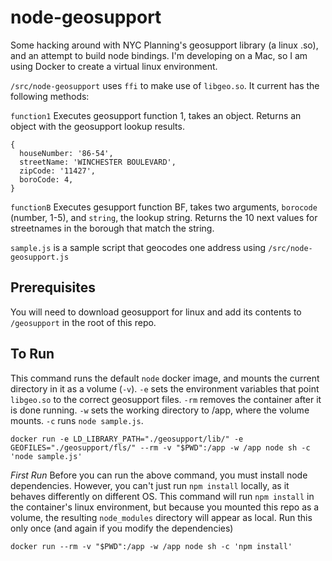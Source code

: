 # node-geosupport

Some hacking around with NYC Planning's geosupport library (a linux .so), and an attempt to build node bindings.  I'm developing on a Mac, so I am using Docker to create a virtual linux environment.  

`/src/node-geosupport` uses `ffi` to make use of `libgeo.so`.  It current has the following methods:

`function1`  Executes geosupport function 1, takes an object.  Returns an object with the geosupport lookup results.

```
{
  houseNumber: '86-54',
  streetName: 'WINCHESTER BOULEVARD',
  zipCode: '11427',
  boroCode: 4,
}
```

`functionB` Executes gesupport function BF, takes two arguments, `borocode` (number, 1-5), and `string`, the lookup string.  Returns the 10 next values for streetnames in the borough that match the string.


`sample.js` is a sample script that geocodes one address using `/src/node-geosupport.js`

## Prerequisites  

You will need to download geosupport for linux and add its contents to `/geosupport` in the root of this repo.  

## To Run

This command runs the default `node` docker image, and mounts the current directory in it as a volume (`-v`).  `-e` sets the environment variables that point `libgeo.so` to the correct geosupport files. `-rm` removes the container after it is done running.  `-w` sets the working directory to /app, where the volume mounts. `-c` runs `node sample.js`.

```
docker run -e LD_LIBRARY_PATH="./geosupport/lib/" -e GEOFILES="./geosupport/fls/" --rm -v "$PWD":/app -w /app node sh -c 'node sample.js'
```

*First Run* Before you can run the above command, you must install node dependencies.  However, you can't just run `npm install` locally, as it behaves differently on different OS.  This command will run `npm install` in the container's linux environment, but because you mounted this repo as a volume, the resulting `node_modules` directory will appear as local.  Run this only once (and again if you modify the dependencies)

```
docker run --rm -v "$PWD":/app -w /app node sh -c 'npm install'
```
